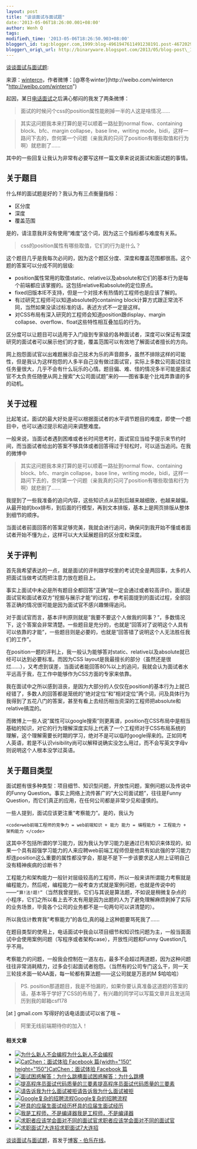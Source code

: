 ```yaml
--- 
layout: post 
title: "谈谈面试与面试题" 
date:'2013-05-06T18:26:00.001+08:00' 
author: Wenh Q
tags:
modified\_time: '2013-05-06T18:26:50.903+08:00' 
blogger\_id: tag:blogger.com,1999:blog-4961947611491238191.post-4672029674828382940
blogger\_orig\_url: http://binaryware.blogspot.com/2013/05/blog-post\_1873.html
---
```

[谈谈面试与面试题](http://blog.jobbole.com/39191/?utm_source=rss&utm_medium=rss&utm_campaign=%25e8%25b0%2588%25e8%25b0%2588%25e9%259d%25a2%25e8%25af%2595%25e4%25b8%258e%25e9%259d%25a2%25e8%25af%2595%25e9%25a2%2598):

来源：[wintercn](https://github.com/wintercn/blog/issues/4 "https://github.com/wintercn/blog/issues/4")，作者微博：[@寒冬winter](http://weibo.com/wintercn "http://weibo.com/wintercn")

起因，某日[电话面试](http://forum.jobbole.com/showthread.php/3620 "Google的面试题，电话面试和招聘流程介绍")之后满心郁闷的我发了两条微博：


> 面试的时候问个css的position属性能刷掉一半的人这是啥情况……

> 其实这问题我本来打算的是可以顺着一路扯到normal flow、containing
> block、bfc、margin collapse，base line，writing
> mode，bidi，这样一路问下去的，奈何第一个问题（亲我真的只问了position有哪些取值和行为啊）就悲剧了……

其中的一些回复让我认为非常有必要写这样一篇文章来说说面试和面试题的事情。


关于题目
--------

什么样的面试题是好的？我认为有三点衡量指标：


-   区分度
-   深度
-   覆盖范围

是的，请注意我并没有使用“难度”这个词，因为这三个指标都与难度有关系。


> css的position属性有哪些取值，它们的行为是什么？

这个题目几乎是我每次必问的，因为这个题区分度、深度和覆盖范围都很高。这个题的答案可以分成不同的层级:


-   position属性常用的取值static、relative以及absolute和它们的基本行为是每个前端都应该掌握的。这包括relative和absolute的定位原点。
-   fixed旧版本IE不支持，但是一个对技术有热情的工程师也是应该了解的。
-   有过研究工程师可以知道absolute的containing
    block计算方式跟正常流不同，当然如果没读过标准的话，表述方式不一定是这样。
-   对CSS布局有深入研究的工程师会知道position跟display、margin
    collapse、overflow、float这些特性相互叠加后的行为。

区分度可以让题目可以适用于入门级到专家级的各种面试者，深度可以保证有深度研究的面试者可以展示他们的才能，覆盖范围可以有效地了解面试者擅长的方向。

网上抱怨面试官以出难题展示自己技术为乐的声音颇多，虽然不排除这样的可能性，但是我认为这样抱怨的人多半自己没有做过面试官，实际上多数公司面试往往任务量很大，几乎不会有什么玩乐的心情。题目偏、难、怪的情况多半可能是面试官不太负责任随便从网上搜索”大公司面试题”来的——图省事是个比戏弄靠谱的多的动机。


关于过程
--------

比起笔试，面试的最大好处是可以根据面试者的水平调节题目的难度，即使一个题目中，也可以通过提示和追问来调整难度。

一般来说，当面试者遇到困难或者长时间思考时，面试官应当给予提示来节约时间，而当面试者给出的答案不够具体或者回答得过于轻松时，可以适当追问。在我的微博中


> 其实这问题我本来打算的是可以顺着一路扯到normal flow、containing
> block、bfc、margin collapse，base line，writing
> mode，bidi，这样一路问下去的，奈何第一个问题（亲我真的只问了position有哪些取值和行为啊）就悲剧了……

我提到了一些我准备的追问内容，这些知识点从前到后越来越细致，也越来越偏，从最开始的box排布，到后面的行模型，再到文本排版，基本上是网页排版从整体到细节的顺序。

当面试者前面回答的答案足够完美，我就会进行追问，确保问到我开始不懂或者面试者开始不懂为止，这样可以大大延展题目的区分度和深度。


关于评判
--------

首先我希望表达的一点，就是面试的评判跟学校里的考试完全是两回事，太多的人把面试当做考试而把注意力放在题目上。

事实上面试中未必是所有题目全都回答”正确”就一定会通过或者较高评价。面试是面试官和面试者双方”挖掘与展示才能”的过程，参考前面提到的面试过程，全部回答正确的情况很可能是因为面试官不感兴趣懒得追问。

对于面试官而言，基本评判原则就是”我要不要这个人做我的同事？”，多数情况下，这个答案会非常清楚。一些题目是充分的，也就是”回答对了说明这个人具有可以依靠的才能”，一些题目则是必要的，也就是”回答错了说明这个人无法胜任我们的工作”。

在position一题的评判上，我一般认为能够答对static、relative以及absolute就已经可以达到必要标准。而因为CSS
layout是我最擅长的部分（虽然还是很烂……），又考虑到误差，当面试者能回答80%以上的追问，我就会认为面试者水平远高于我，在工作中能够作为CSS方面的专家来依靠。

我在面试中之所以感到沮丧，是因为大部分的人仅仅在position的基本行为上就已经错了，多数人的回答都是笼统的”绝对定位”和”相对定位”两个词，问及具体行为我得到了五花八门的答案，甚至有看上去经历相当资深的工程师把absolute和relative搞混的。

而微博上一些人说”属性可以google搜索”则更离谱，position在CSS布局中是相当基础的知识，对它的行为理解深度实际上代表了一个工程师对于CSS布局系统的理解，这个理解需要长时期的学习，绝对不是可以临时google得来的。正如同考人英语，若是不认识visibility尚可以解释说确实没怎么用过，而不会写英文字母v则说明这个人根本没学过英语。


关于题目类型
------------

面试题有很多种类型：项目细节、知识型问题，开放性问题，案例问题以及传说中的Funny
Question。事实上网络上流传甚广的”大公司面试题”，往往是Funny
Question，而它们真正的应用，在任何公司都是非常少见和谨慎的。

一些人提到，面试应该更注重“考察能力”。是的，我认为


    <code>web前端工程师的竞争力 = web前端知识 + 能力 能力 = 编程能力 + 工程能力 + 架构能力 </code>

这其中不包括所谓的学习能力，因为我认为学习能力是通过已有知识来体现的，如果一个具有超强学习能力的人来应聘web前端工程师但是他具有如此强的学习能力却连position这么重要的属性都没学会，那是不是下一步该要求这人附上证明自己没有精神疾病的诊断书？

工程能力和架构能力一般针对层级较高的工程师，所以一般来讲所谓能力考察就是编程能力，然后呢，编程能力一般考查方式就是案例问题，也就是传说中的——`“算!法!题!”`（当然我曾提到，它们与其说是算法题，不如说是稍微复杂点的小程序，它们之所以看上去不太有用是因为出题的人为了避免理解麻烦剥掉了实际的业务场景，毕竟各个公司的业务都不是一句两句可以讲清楚的）。

所以我估计教育我”考察能力”的各位,真的碰上这种题要骂死我了……

在题目类型的使用上，电话面试中我会以项目细节和知识性问题为主，一般当面面试中会使用案例问题（写程序或者架构case），开放性问题和Funny
Question几乎不用。

考察能力的问题，一般我会控制在一道左右，最多不会超过两道题，因为这种问题往往非常消耗精力，过多会引起面试者抱怨。（当然有的公司专门这么干，同一天三轮技术面一轮AA面，每一轮都有算法题——这公司就是万恶的M
$哈哈哈）


> PS.
> position那道题目，我是不怕漏的，如果你要认真准备这道题的答案的话，基本等于学好了CSS的布局了，有兴趣的同学可以写篇文章并且发送简历到我的邮箱csf178
> 
[at
] gmail.com 写得好的话电话面试可以省了哦
~
> 阿里无线前端期待你的加入！

#### 相关文章

-   [![为什么新人不会编程](http://blog.jobbole.com/wp-content/plugins/wordpress-23-related-posts-plugin/static/thumbs/30.jpg)](http://blog.jobbole.com/932/)[为什么新人不会编程](http://blog.jobbole.com/932/)
-   [![CatChen：面试体验 Facebook
    篇](http://blog.jobbole.com/wp-content/uploads/2012/11/facebook-recruitment-150x150.jpg){width="150"
    height="150"}](http://blog.jobbole.com/30002/)[CatChen：面试体验
    Facebook 篇](http://blog.jobbole.com/30002/)
-   [![面试困惑解答：为什么跳槽](http://blog.jobbole.com/wp-content/plugins/wordpress-23-related-posts-plugin/static/thumbs/16.jpg)](http://blog.jobbole.com/501/)[面试困惑解答：为什么跳槽](http://blog.jobbole.com/501/)
-   [![提高程序员面试代码质量的三要素](http://blog.jobbole.com/wp-content/uploads/2011/11/Web-Coding.png)](http://blog.jobbole.com/12076/)[提高程序员面试代码质量的三要素](http://blog.jobbole.com/12076/)
-   [![请告诉我为什么面试被拒](http://blog.jobbole.com/wp-content/plugins/wordpress-23-related-posts-plugin/static/thumbs/0.jpg)](http://blog.jobbole.com/547/)[请告诉我为什么面试被拒](http://blog.jobbole.com/547/)
-   [![Google复杂的招聘流程](http://blog.jobbole.com/wp-content/uploads/2011/11/Google-logo.jpg)](http://blog.jobbole.com/1587/)[Google复杂的招聘流程](http://blog.jobbole.com/1587/)
-   [![杯具的应届生面试经历](http://blog.jobbole.com/wp-content/plugins/wordpress-23-related-posts-plugin/static/thumbs/8.jpg)](http://blog.jobbole.com/404/)[杯具的应届生面试经历](http://blog.jobbole.com/404/)
-   [![我是工程师，不是编译器](http://blog.jobbole.com/wp-content/uploads/2011/11/career-logo.jpg)](http://blog.jobbole.com/15418/)[我是工程师，不是编译器](http://blog.jobbole.com/15418/)
-   [![求职者应该学会面对不同的面试官](http://blog.jobbole.com/wp-content/plugins/wordpress-23-related-posts-plugin/static/thumbs/4.jpg)](http://blog.jobbole.com/592/)[求职者应该学会面对不同的面试官](http://blog.jobbole.com/592/)
-   [![求职面试7大连招](http://blog.jobbole.com/wp-content/plugins/wordpress-23-related-posts-plugin/static/thumbs/19.jpg)](http://blog.jobbole.com/645/)[求职面试7大连招](http://blog.jobbole.com/645/)

[谈谈面试与面试题](http://blog.jobbole.com/39191/)，首发于[博客 -
伯乐在线](http://blog.jobbole.com/)。
